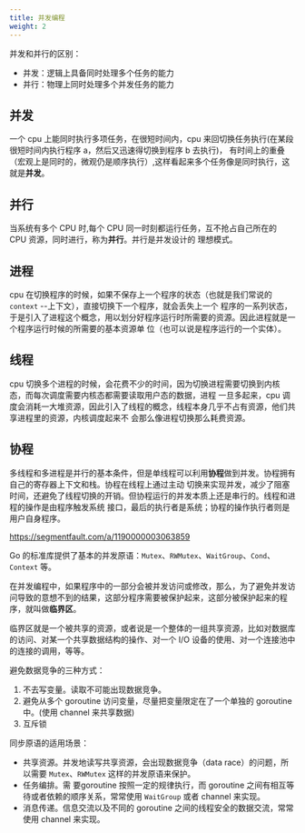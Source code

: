 ```yaml
---
title: 并发编程
weight: 2
---
```


并发和并行的区别：

- 并发：逻辑上具备同时处理多个任务的能力
- 并行：物理上同时处理多个并发任务的能力

## 并发

一个 cpu 上能同时执行多项任务，在很短时间内，cpu 来回切换任务执行(在某段很短时间内执行程序 a，然后又迅速得切换到程序 b 去执行)，
有时间上的重叠（宏观上是同时的，微观仍是顺序执行）,这样看起来多个任务像是同时执行，这就是**并发**。

## 并行

当系统有多个 CPU 时,每个 CPU 同一时刻都运行任务，互不抢占自己所在的 CPU 资源，同时进行，称为**并行**。并行是并发设计的
理想模式。

## 进程

cpu 在切换程序的时候，如果不保存上一个程序的状态（也就是我们常说的 `context` --上下文），直接切换下一个程序，就会丢失上一个
程序的一系列状态，于是引入了进程这个概念，用以划分好程序运行时所需要的资源。因此进程就是一个程序运行时候的所需要的基本资源单
位（也可以说是程序运行的一个实体）。

## 线程

cpu 切换多个进程的时候，会花费不少的时间，因为切换进程需要切换到内核态，而每次调度需要内核态都需要读取用户态的数据，进程
一旦多起来，cpu 调度会消耗一大堆资源，因此引入了线程的概念，线程本身几乎不占有资源，他们共享进程里的资源，内核调度起来不
会那么像进程切换那么耗费资源。

## 协程

多线程和多进程是并行的基本条件，但是单线程可以利用**协程**做到并发。协程拥有自己的寄存器上下文和栈。协程在线程上通过主动
切换来实现并发，减少了阻塞时间，还避免了线程切换的开销。但协程运行的并发本质上还是串行的。线程和进程的操作是由程序触发系统
接口，最后的执行者是系统；协程的操作执行者则是用户自身程序。

https://segmentfault.com/a/1190000003063859

Go 的标准库提供了基本的并发原语：`Mutex`、`RWMutex`、`WaitGroup`、`Cond`、`Context` 等。

在并发编程中，如果程序中的一部分会被并发访问或修改，那么，为了避免并发访问导致的意想不到的结果，这部分程序需要被保护起来，这部分被保护起来的程序，就叫做**临界区**。

临界区就是一个被共享的资源，或者说是一个整体的一组共享资源，比如对数据库的访问、对某一个共享数据结构的操作、对一个 I/O 设备的使用、对一个连接池中的连接的调用，等等。

避免数据竞争的三种方式：

1. 不去写变量。读取不可能出现数据竞争。
2. 避免从多个 goroutine 访问变量，尽量把变量限定在了一个单独的 goroutine 中。(使用 channel 来共享数据)
3. 互斥锁

同步原语的适用场景：

- 共享资源。并发地读写共享资源，会出现数据竞争（data race）的问题，所以需要 `Mutex`、`RWMutex` 这样的并发原语来保护。
- 任务编排。需 要goroutine 按照一定的规律执行，而 goroutine 之间有相互等待或者依赖的顺序关系，常常使用 `WaitGroup` 或者 channel 来实现。
- 消息传递。信息交流以及不同的 goroutine 之间的线程安全的数据交流，常常使用 channel 来实现。